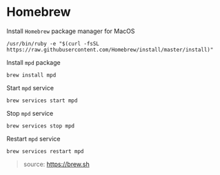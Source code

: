 # Homebrew


Install `Homebrew` package manager for MacOS

	/usr/bin/ruby -e "$(curl -fsSL https://raw.githubusercontent.com/Homebrew/install/master/install)"


Install `mpd` package

	brew install mpd


Start `mpd` service

    brew services start mpd


Stop `mpd` service

    brew services stop mpd


Restart `mpd` service

    brew services restart mpd


> source: https://brew.sh
